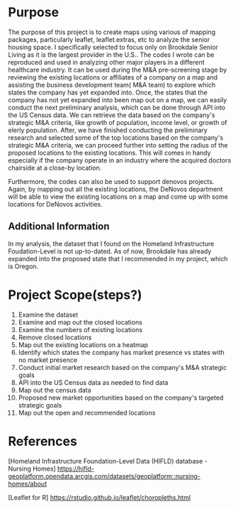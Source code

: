 # Purpose

The purpose of this project is to create maps using various of mapping packages, particularly leaflet, leaflet.extras, etc to analyze the senior housing space. I specifically selected to focus only on Brookdale Senior Living as it is the largest provider in the U.S.. The codes I wrote can be reproduced and used in analyzing other major players in a different healthcare industry. It can be used during the M&A pre-screening stage by reviewing the existing locations or affiliates of a company on a map and assisting the business development team( M&A team) to explore which states the company has yet expanded into. Once, the states that the company has not yet expanded into been map out on a map, we can easily conduct the next preliminary analysis, which can be done through API into the US Census data. We can retrieve the data based on the company's strategic M&A criteria, like growth of population, income level, or growth of elerly population. After, we have finished conducting the preliminary research and selected some of the top locations based on the company's strategic M&A criteria, we can proceed further into setting the radius of the proposed locations to the existing locations. This will comes in handy especially if the company operate in an industry where the acquired doctors chairside at a close-by location.

Furthermore, the codes can also be used to support denovos projects. Again, by mapping out all the existing locations, the DeNovos department will be able to view the existing locations on a map and come up with some locations for DeNovos activities. 

## Additional Information
In my analysis, the dataset that I found on the Homeland Infrastructure Foudation-Level is not up-to-dated. As of now, Brookdale has already expanded into the proposed state that I recommended in my project, which is Oregon. 

# Project Scope(steps?) 
1. Examine the dataset 
2. Examine and map out the closed locations
3. Examine the numbers of existing locations 
4. Remove closed locations
5. Map out the existing locations on a heatmap 
6. Identify which states the company has market presence vs states with no market presence 
7. Conduct initial market research based on the company's M&A strategic goals 
8. API into the US Census data as needed to find data
9. Map out the census data 
10. Proposed new market opportunities based on the company's targeted strategic goals 
11. Map out the open and recommended locations 

# References
[Homeland Infrastructure Foundation-Level Data (HIFLD) database - Nursing Homes] https://hifld-geoplatform.opendata.arcgis.com/datasets/geoplatform::nursing-homes/about

[Leaflet for R] https://rstudio.github.io/leaflet/choropleths.html

